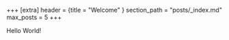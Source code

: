 +++
[extra]
header = {title = "Welcome" }
section_path = "posts/_index.md"
max_posts = 5
+++

Hello World!